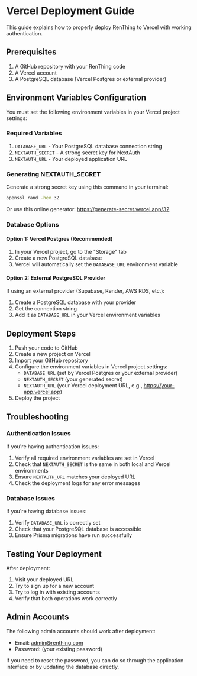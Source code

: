 # Vercel Deployment Guide

This guide explains how to properly deploy RenThing to Vercel with working authentication.

## Prerequisites

1. A GitHub repository with your RenThing code
2. A Vercel account
3. A PostgreSQL database (Vercel Postgres or external provider)

## Environment Variables Configuration

You must set the following environment variables in your Vercel project settings:

### Required Variables

1. `DATABASE_URL` - Your PostgreSQL database connection string
2. `NEXTAUTH_SECRET` - A strong secret key for NextAuth
3. `NEXTAUTH_URL` - Your deployed application URL

### Generating NEXTAUTH_SECRET

Generate a strong secret key using this command in your terminal:

```bash
openssl rand -hex 32
```

Or use this online generator: https://generate-secret.vercel.app/32

### Database Options

#### Option 1: Vercel Postgres (Recommended)

1. In your Vercel project, go to the "Storage" tab
2. Create a new PostgreSQL database
3. Vercel will automatically set the `DATABASE_URL` environment variable

#### Option 2: External PostgreSQL Provider

If using an external provider (Supabase, Render, AWS RDS, etc.):

1. Create a PostgreSQL database with your provider
2. Get the connection string
3. Add it as `DATABASE_URL` in your Vercel environment variables

## Deployment Steps

1. Push your code to GitHub
2. Create a new project on Vercel
3. Import your GitHub repository
4. Configure the environment variables in Vercel project settings:
   - `DATABASE_URL` (set by Vercel Postgres or your external provider)
   - `NEXTAUTH_SECRET` (your generated secret)
   - `NEXTAUTH_URL` (your Vercel deployment URL, e.g., https://your-app.vercel.app)
5. Deploy the project

## Troubleshooting

### Authentication Issues

If you're having authentication issues:

1. Verify all required environment variables are set in Vercel
2. Check that `NEXTAUTH_SECRET` is the same in both local and Vercel environments
3. Ensure `NEXTAUTH_URL` matches your deployed URL
4. Check the deployment logs for any error messages

### Database Issues

If you're having database issues:

1. Verify `DATABASE_URL` is correctly set
2. Check that your PostgreSQL database is accessible
3. Ensure Prisma migrations have run successfully

## Testing Your Deployment

After deployment:

1. Visit your deployed URL
2. Try to sign up for a new account
3. Try to log in with existing accounts
4. Verify that both operations work correctly

## Admin Accounts

The following admin accounts should work after deployment:

- Email: admin@renthing.com
- Password: (your existing password)

If you need to reset the password, you can do so through the application interface or by updating the database directly.